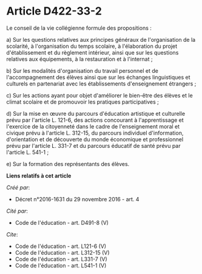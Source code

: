 # Article D422-33-2

Le conseil de la vie collégienne formule des propositions : 

a) Sur les questions relatives aux principes généraux de l'organisation de la scolarité, à l'organisation du temps scolaire,
à l'élaboration du projet d'établissement et du règlement intérieur, ainsi que sur les questions relatives aux équipements, à
la restauration et à l'internat ; 

b) Sur les modalités d'organisation du travail personnel et de l'accompagnement des élèves ainsi que sur les échanges
linguistiques et culturels en partenariat avec les établissements d'enseignement étrangers ; 

c) Sur les actions ayant pour objet d'améliorer le bien-être des élèves et le climat scolaire et de promouvoir les pratiques
participatives ; 

d) Sur la mise en œuvre du parcours d'éducation artistique et culturelle prévu par l'article L. 121-6, des actions concourant
à l'apprentissage et l'exercice de la citoyenneté dans le cadre de l'enseignement moral et civique prévu à l'article L.
312-15, du parcours individuel d'information, d'orientation et de découverte du monde économique et professionnel prévu par
l'article L. 331-7 et du parcours éducatif de santé prévu par l'article L. 541-1 ; 

e) Sur la formation des représentants des élèves.

**Liens relatifs à cet article**

_Créé par_:

  - Décret n°2016-1631 du 29 novembre 2016 - art. 4

_Cité par_:

  - Code de l'éducation - art. D491-8 (V)

_Cite_:

  - Code de l'éducation - art. L121-6 (V)
  - Code de l'éducation - art. L312-15 (V)
  - Code de l'éducation - art. L331-7 (V)
  - Code de l'éducation - art. L541-1 (V)
